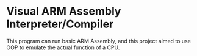 # Visual ARM Assembly Interpreter/Compiler

This program can run basic ARM Assembly, and this project aimed to use OOP to emulate the actual function of a CPU.

